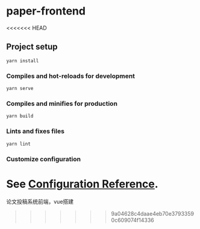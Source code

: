 # paper-frontend
<<<<<<< HEAD

## Project setup
```
yarn install
```

### Compiles and hot-reloads for development
```
yarn serve
```

### Compiles and minifies for production
```
yarn build
```

### Lints and fixes files
```
yarn lint
```

### Customize configuration
See [Configuration Reference](https://cli.vuejs.org/config/).
=======
论文投稿系统前端，vue搭建
>>>>>>> 9a04628c4daae4eb70e37933590c609074f14336
